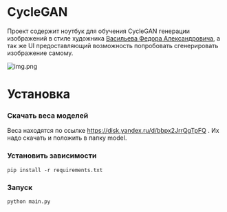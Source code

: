 # CycleGAN
Проект содержит ноутбук для обучения CycleGAN генерации изображений в стиле художника [Васильева Федора Александровича](https://ru.wikipedia.org/wiki/Список_картин_Фёдора_Александровича_Васильева), а так же UI предоставляющий возможность попробовать сгенерировать изображение самому.

![img.png](img.png)


# Установка 

### Скачать веса моделей
Веса находятся по ссылке https://disk.yandex.ru/d/bbpx2JrrQgTpFQ . Их надо скачать и положить в папку model.

### Установить зависимости
```pip install -r requirements.txt```

### Запуск
```python main.py```
